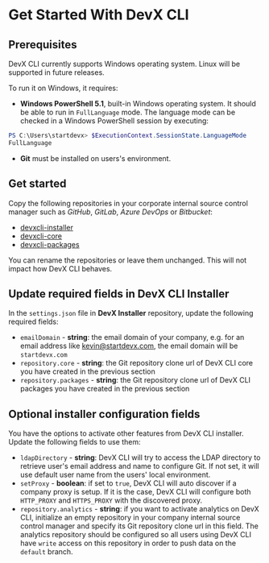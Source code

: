 # Get Started With DevX CLI

## Prerequisites

DevX CLI currently supports Windows operating system. Linux will be supported in future releases.

To run it on Windows, it requires:

* **Windows PowerShell 5.1**, built-in Windows operating system. It should be able to run in `FullLanguage` mode. The language mode can be checked in a Windows PowerShell session by executing:

```powershell
PS C:\Users\startdevx> $ExecutionContext.SessionState.LanguageMode
FullLanguage
```

* **Git** must be installed on users's environment.

## Get started

Copy the following repositories in your corporate internal source control manager such as *GitHub*, *GitLab*, *Azure DevOps* or *Bitbucket*:
* [devxcli-installer](https://github.com/startdevx/devxcli-installer)
* [devxcli-core](https://github.com/startdevx/devxcli-core)
* [devxcli-packages](https://github.com/startdevx/devxcli-packages)

You can rename the repositories or leave them unchanged. This will not impact how DevX CLI behaves.

## Update required fields in DevX CLI Installer

In the `settings.json` file in **DevX Installer** repository, update the following required fields:
* `emailDomain` - **string**: the email domain of your company, e.g. for an email address like kevin@startdevx.com, the email domain will be `startdevx.com`
* `repository.core` - **string**: the Git repository clone url of DevX CLI core you have created in the previous section
* `repository.packages` - **string**: the Git repository clone url of DevX CLI packages you have created in the previous section

## Optional installer configuration fields

You have the options to activate other features from DevX CLI installer. Update the following fields to use them:
* `ldapDirectory` - **string**: DevX CLI will try to access the LDAP directory to retrieve user's email address and name to configure Git. If not set, it will use default user name from the users' local environment.
* `setProxy` - **boolean**: if set to `true`, DevX CLI will auto discover if a company proxy is setup. If it is the case, DevX CLI will configure both `HTTP_PROXY` and `HTTPS_PROXY` with the discovered proxy.
* `repository.analytics` - **string**: if you want to activate analytics on DevX CLI, initialize an empty repository in your company internal source control manager and specify its Git repository clone url in this field. The analytics repository should be configured so all users using DevX CLI have `write` access on this repository in order to push data on the `default` branch.